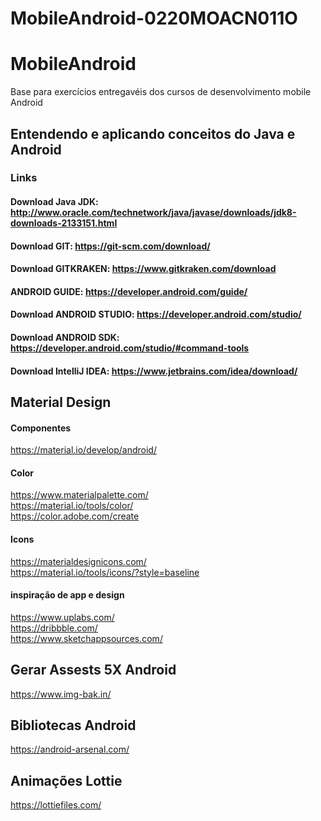 # MobileAndroid-0220MOACN011O

# MobileAndroid
Base para exercícios entregavéis dos cursos de desenvolvimento mobile Android

## Entendendo e aplicando conceitos do Java e Android 

### Links 
#### Download Java JDK: http://www.oracle.com/technetwork/java/javase/downloads/jdk8-downloads-2133151.html
#### Download GIT: https://git-scm.com/download/
#### Download GITKRAKEN: https://www.gitkraken.com/download
#### ANDROID GUIDE: https://developer.android.com/guide/
#### Download ANDROID STUDIO: https://developer.android.com/studio/
#### Download ANDROID SDK: https://developer.android.com/studio/#command-tools
#### Download IntelliJ IDEA: https://www.jetbrains.com/idea/download/

## Material Design 
#### Componentes 
https://material.io/develop/android/ <br/>

#### Color ##
https://www.materialpalette.com/ <br/>
https://material.io/tools/color/ <br/>
https://color.adobe.com/create <br/>

#### Icons ##
https://materialdesignicons.com/ <br/>
https://material.io/tools/icons/?style=baseline <br/>

#### inspiração de app e design ##
https://www.uplabs.com/ <br/>
https://dribbble.com/ <br/>
https://www.sketchappsources.com/ <br/>

## Gerar Assests 5X Android 
https://www.img-bak.in/ <br/>

## Bibliotecas Android
https://android-arsenal.com/ <br/>

## Animações Lottie
https://lottiefiles.com/ <br/>
